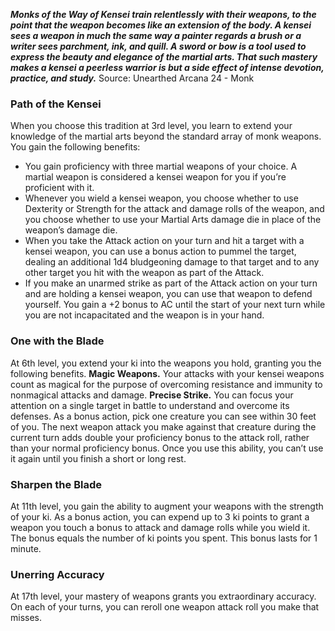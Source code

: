 ***Monks of the Way of Kensei train relentlessly with their weapons, to the point that the weapon becomes like an extension of the body. A kensei sees a weapon in much the same way a painter regards a brush or a writer sees parchment, ink, and quill. A sword or bow is a tool used to express the beauty and elegance of the martial arts. That such mastery makes a kensei a peerless warrior is but a side effect of intense devotion, practice, and study.***
Source: Unearthed Arcana 24 - Monk
### Path of the Kensei
When you choose this tradition at 3rd level, you learn to extend your knowledge of the martial arts beyond the standard array of monk weapons. You gain the following benefits:
* You gain proficiency with three martial weapons of your choice. A martial weapon is considered a kensei weapon for you if you’re proficient with it.
* Whenever you wield a kensei weapon, you choose whether to use Dexterity or Strength for the attack and damage rolls of the weapon, and you choose whether to use your Martial Arts damage die in place of the weapon’s damage die.
* When you take the Attack action on your turn and hit a target with a kensei weapon, you can use a bonus action to pummel the target, dealing an additional 1d4 bludgeoning damage to that target and to any other target you hit with the weapon as part of the Attack.
* If you make an unarmed strike as part of the Attack action on your turn and are holding a kensei weapon, you can use that weapon to defend yourself. You gain a +2 bonus to AC until the start of your next turn while you are not incapacitated and the weapon is in your hand.
### One with the Blade
At 6th level, you extend your ki into the weapons you hold, granting you the following benefits.
**Magic Weapons.** Your attacks with your kensei weapons count as magical for the purpose of overcoming resistance and immunity to nonmagical attacks and damage.
**Precise Strike.** You can focus your attention on a single target in battle to understand and overcome its defenses. As a bonus action, pick one creature you can see within 30 feet of you. The next weapon attack you make against that creature during the current turn adds double your proficiency bonus to the attack roll, rather than your normal proficiency bonus. Once you use this ability, you can’t use it again until you finish a short or long rest.
### Sharpen the Blade
At 11th level, you gain the ability to augment your weapons with the strength of your ki. As a bonus action, you can expend up to 3 ki points to grant a weapon you touch a bonus to attack and damage rolls while you wield it. The bonus equals the number of ki points you spent. This bonus lasts for 1 minute.
### Unerring Accuracy
At 17th level, your mastery of weapons grants you extraordinary accuracy. On each of your turns, you can reroll one weapon attack roll you make that misses.